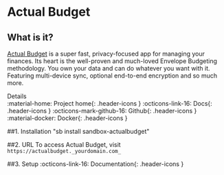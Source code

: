 # **Actual Budget**
## **What is it?**
[Actual Budget](https://actualbudget.org/) is a super fast, privacy-focused app for managing your finances. Its heart is the well-proven and much-loved Envelope Budgeting methodology.
You own your data and can do whatever you want with it. Featuring multi-device sync, optional end-to-end encryption and so much more.

Details			
:material-home: Project home{: .header-icons }	:octicons-link-16: Docs{: .header-icons }	:octicons-mark-github-16: Github{: .header-icons }	:material-docker: Docker{: .header-icons }

##1. Installation
"sb install sandbox-actualbudget"

##2. URL
To access Actual Budget, visit ``https://actualbudget._yourdomain.com_``

##3. Setup
:octicons-link-16: Documentation{: .header-icons }
